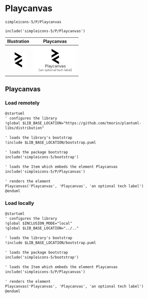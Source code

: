 # Playcanvas


```text
simpleicons-5/P/Playcanvas
```

```text
include('simpleicons-5/P/Playcanvas')
```



| Illustration | Playcanvas |
| :---: | :---: |
| ![illustration for Illustration](../../simpleicons-5/P/Playcanvas.png) | ![illustration for Playcanvas](../../simpleicons-5/P/Playcanvas.Local.png) |




## Playcanvas

### Load remotely
```plantuml
@startuml
' configures the library
!global $LIB_BASE_LOCATION="https://github.com/tmorin/plantuml-libs/distribution"

' loads the library's bootstrap
!include $LIB_BASE_LOCATION/bootstrap.puml

' loads the package bootstrap
include('simpleicons-5/bootstrap')

' loads the Item which embeds the element Playcanvas
include('simpleicons-5/P/Playcanvas')

' renders the element
Playcanvas('Playcanvas', 'Playcanvas', 'an optional tech label')
@enduml
```

### Load locally
```plantuml
@startuml
' configures the library
!global $INCLUSION_MODE="local"
!global $LIB_BASE_LOCATION="../.."

' loads the library's bootstrap
!include $LIB_BASE_LOCATION/bootstrap.puml

' loads the package bootstrap
include('simpleicons-5/bootstrap')

' loads the Item which embeds the element Playcanvas
include('simpleicons-5/P/Playcanvas')

' renders the element
Playcanvas('Playcanvas', 'Playcanvas', 'an optional tech label')
@enduml
```

